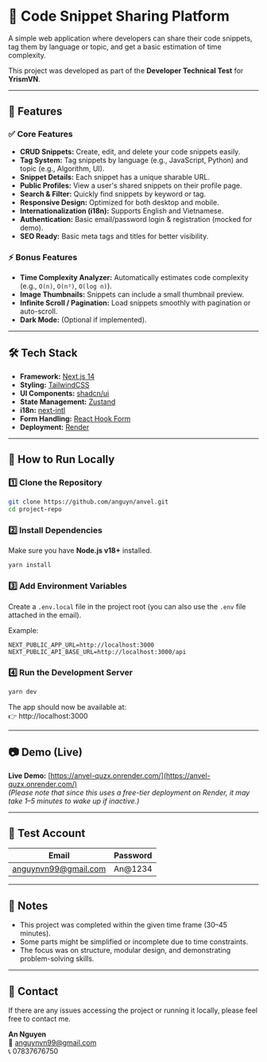 # 🚀 Code Snippet Sharing Platform

A simple web application where developers can share their code snippets, tag them by language or topic, and get a basic estimation of time complexity.

This project was developed as part of the **Developer Technical Test** for **YrismVN**.

---

## 🧩 Features

### ✅ Core Features

- **CRUD Snippets:** Create, edit, and delete your code snippets easily.
- **Tag System:** Tag snippets by language (e.g., JavaScript, Python) and topic (e.g., Algorithm, UI).
- **Snippet Details:** Each snippet has a unique sharable URL.
- **Public Profiles:** View a user's shared snippets on their profile page.
- **Search & Filter:** Quickly find snippets by keyword or tag.
- **Responsive Design:** Optimized for both desktop and mobile.
- **Internationalization (i18n):** Supports English and Vietnamese.
- **Authentication:** Basic email/password login & registration (mocked for demo).
- **SEO Ready:** Basic meta tags and titles for better visibility.

### ⚡ Bonus Features

- **Time Complexity Analyzer:** Automatically estimates code complexity (e.g., `O(n)`, `O(n²)`, `O(log n)`).
- **Image Thumbnails:** Snippets can include a small thumbnail preview.
- **Infinite Scroll / Pagination:** Load snippets smoothly with pagination or auto-scroll.
- **Dark Mode:** (Optional if implemented).

---

## 🛠️ Tech Stack

- **Framework:** [Next.js 14](https://nextjs.org/)
- **Styling:** [TailwindCSS](https://tailwindcss.com/)
- **UI Components:** [shadcn/ui](https://ui.shadcn.com/)
- **State Management:** [Zustand](https://github.com/pmndrs/zustand)
- **i18n:** [next-intl](https://next-intl-docs.vercel.app/)
- **Form Handling:** [React Hook Form](https://react-hook-form.com/)
- **Deployment:** [Render](https://render.com/)

---

## 🧠 How to Run Locally

### 1️⃣ Clone the Repository

```bash
git clone https://github.com/anguyn/anvel.git
cd project-repo
```

### 2️⃣ Install Dependencies

Make sure you have **Node.js v18+** installed.

```bash
yarn install
```

### 3️⃣ Add Environment Variables

Create a `.env.local` file in the project root (you can also use the `.env` file attached in the email).

Example:

```env
NEXT_PUBLIC_APP_URL=http://localhost:3000
NEXT_PUBLIC_API_BASE_URL=http://localhost:3000/api
```

### 4️⃣ Run the Development Server

```bash
yarn dev
```

The app should now be available at:  
👉 http://localhost:3000

---

## 📷 Demo (Live)

**Live Demo:** [https://anvel-quzx.onrender.com/](https://anvel-quzx.onrender.com/)  
_(Please note that since this uses a free-tier deployment on Render, it may take 1–5 minutes to wake up if inactive.)_

---

## 👤 Test Account

| Email                | Password |
| -------------------- | -------- |
| anguynvn99@gmail.com | An@1234  |

---

## 💬 Notes

- This project was completed within the given time frame (30–45 minutes).
- Some parts might be simplified or incomplete due to time constraints.
- The focus was on structure, modular design, and demonstrating problem-solving skills.

---

## 📧 Contact

If there are any issues accessing the project or running it locally, please feel free to contact me.

**An Nguyen**  
📩 anguynvn99@gmail.com  
📞 07837676750
